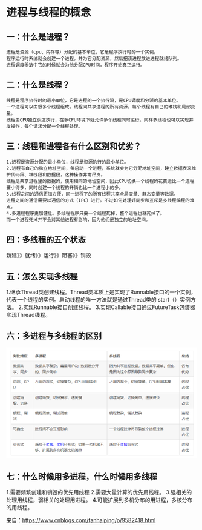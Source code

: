 #  进程与线程的概念

## 一：什么是进程？
    进程是资源（cpu、内存等）分配的基本单位，它是程序执行时的一个实例。
    程序运行时系统就会创建一个进程。并为它分配资源，然后把该进程放进进程就绪队列。
    进程调度器选中它的时候就会为他分配CPU时间，程序开始真正运行。

## 二：什么是线程？
    线程是程序执行时的最小单位，它是进程的一个执行流，是CPU调度和分派的基本单位。
    一个进程可以由很多个线程组成，线程间共享进程的所有资源，每个线程有自己的堆栈和局部变量。
    线程由CPU独立调度执行，在多CPU环境下就允许多个线程同时运行。同样多线程也可以实现并发操作，每个请求分配一个线程处理。

## 三：线程和进程各有什么区别和优劣？
    1.进程是资源分配的最小单位，线程是资源执行的最小单位。
    2.进程有自己的独立地址空间，每启动一个进程，系统就会为它分配地址空间，建立数据表来维护代码段、堆栈段和数据段，这种操作非常昂贵。
    线程是共享进程里的数据的，使用相同的地址空间，因此CPU切换一个线程的花费远比一个进程要小得多，同时创建一个线程的开销也比一个进程小的多。
    3.线程之间的通信更加方便，同一进程下的所有线程共享全局变量、静态变量等数据。
    进程之间的通信需要以通信的方式（IPC）进行。不过如何处理好同步和互斥是多线程编程的难点。
    4.多进程程序更加健壮。多线程程序只要一个线程死掉，整个进程也就死掉了。
    而一个进程死掉并不会对其他进程有影响，因为他们是独立的地址空间。

## 四：多线程的五个状态
  新建》》就绪》》运行》》阻塞》》销毁

## 五：怎么实现多线程
1.继承Thread类创建线程。Thread类本质上是实现了Runnable接口的一个实例，代表一个线程的实例。启动线程的唯一方法就是通过Thread类的 start（）实例方法。
2.实现Runnable接口创建线程。
3.实现Callable接口通过FutureTask包装器实现Thread线程。


## 六：多进程与多线程的区别
![image](https://github.com/Yeats-C/learning-materials/blob/master/image/1444364-20180904084558857-1488292471.png)
## 七：什么时候用多进程，什么时候用多线程
  1.需要频繁创建和销毁的优先用线程
  2.需要大量计算的优先用线程。
  3.强相关的处理用线程，弱相关的处理用进程。
  4.可能扩展到多机分布的用进程，多核分布的用线程。
    
来自：https://www.cnblogs.com/fanhaiping/p/9582418.html
